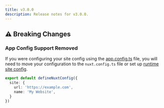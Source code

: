 ```yaml
---
title: v3.0.0
description: Release notes for v3.0.0.
---
```


## ⚠️ Breaking Changes

### App Config Support Removed

If you were configuring your site config using the [app.config.ts](https://nuxt.com/docs/guide/directory-structure/app-config) file, you will need to move your configuration to the `nuxt.config.ts` file
or set up [runtime site config](/docs/site-config/guides/runtime-site-config).

```ts [nuxt.config]
export default defineNuxtConfig({
  site: {
    url: 'https://example.com',
    name: 'My Website',
  }
})
```
